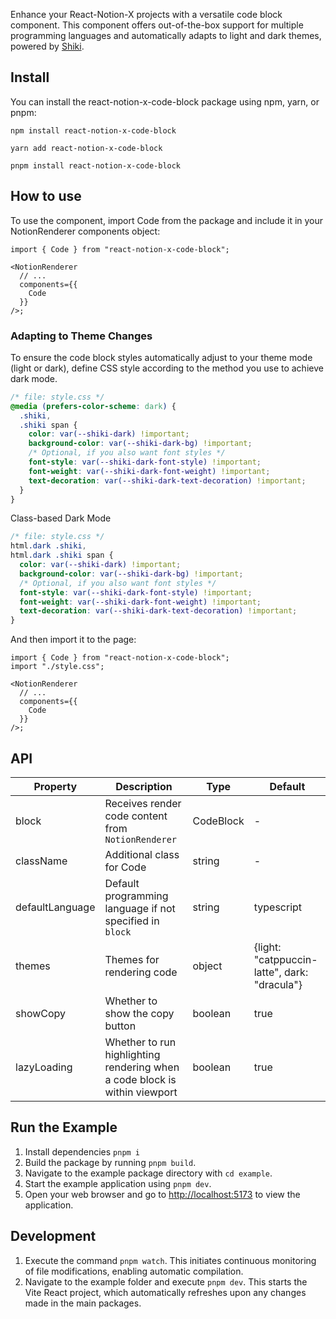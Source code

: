 Enhance your React-Notion-X projects with a versatile code block component.
This component offers out-of-the-box support for multiple programming languages and automatically adapts to light and dark themes,
powered by [Shiki](https://github.com/shikijs/shiki).

## Install

You can install the react-notion-x-code-block package using npm, yarn, or pnpm:

```shell
npm install react-notion-x-code-block

yarn add react-notion-x-code-block

pnpm install react-notion-x-code-block
```

## How to use

To use the component, import Code from the package and include it in your NotionRenderer components object:

```tsx
import { Code } from "react-notion-x-code-block";

<NotionRenderer
  // ...
  components={{
    Code
  }}
/>;
```

### Adapting to Theme Changes

To ensure the code block styles automatically adjust to your theme mode (light or dark), define CSS style according to the method you use to achieve dark mode.

```css
/* file: style.css */
@media (prefers-color-scheme: dark) {
  .shiki,
  .shiki span {
    color: var(--shiki-dark) !important;
    background-color: var(--shiki-dark-bg) !important;
    /* Optional, if you also want font styles */
    font-style: var(--shiki-dark-font-style) !important;
    font-weight: var(--shiki-dark-font-weight) !important;
    text-decoration: var(--shiki-dark-text-decoration) !important;
  }
}
```

Class-based Dark Mode

```css
/* file: style.css */
html.dark .shiki,
html.dark .shiki span {
  color: var(--shiki-dark) !important;
  background-color: var(--shiki-dark-bg) !important;
  /* Optional, if you also want font styles */
  font-style: var(--shiki-dark-font-style) !important;
  font-weight: var(--shiki-dark-font-weight) !important;
  text-decoration: var(--shiki-dark-text-decoration) !important;
}
```

And then import it to the page:

```tsx
import { Code } from "react-notion-x-code-block";
import "./style.css";

<NotionRenderer
  // ...
  components={{
    Code
  }}
/>;
```

## API

| Property        | Description                                                                | Type      | Default                                      |
| --------------- | -------------------------------------------------------------------------- | --------- | -------------------------------------------- |
| block           | Receives render code content from `NotionRenderer`                         | CodeBlock | -                                            |
| className       | Additional class for Code                                                  | string    | -                                            |
| defaultLanguage | Default programming language if not specified in `block`                   | string    | typescript                                   |
| themes          | Themes for rendering code                                                  | object    | {light: "catppuccin-latte", dark: "dracula"} |
| showCopy        | Whether to show the copy button                                            | boolean   | true                                         |
| lazyLoading     | Whether to run highlighting rendering when a code block is within viewport | boolean   | true                                         |

## Run the Example

1. Install dependencies `pnpm i`
2. Build the package by running `pnpm build`.
3. Navigate to the example package directory with `cd example`.
4. Start the example application using `pnpm dev`.
5. Open your web browser and go to [http://localhost:5173](http://localhost:5173) to view the application.

## Development

1. Execute the command `pnpm watch`. This initiates continuous monitoring of file modifications, enabling automatic compilation.
2. Navigate to the example folder and execute `pnpm dev`. This starts the Vite React project, which automatically refreshes upon any changes made in the main packages.
